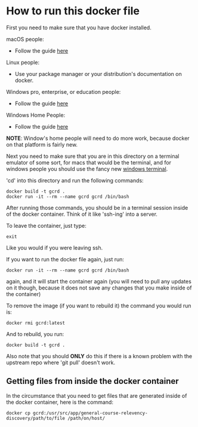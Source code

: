 # How to run this docker file

First you need to make sure that you have docker installed.

macOS people:
* Follow the guide [here](https://docs.docker.com/docker-for-mac/install/)

Linux people:
* Use your package manager or your distribution's documentation on docker.

Windows pro, enterprise, or education people:
* Follow the guide [here](https://docs.docker.com/docker-for-windows/install/)

Windows Home People:
* Follow the guide [here](https://docs.docker.com/docker-for-windows/install-windows-home/)

**NOTE**: Window's home people will need to do more work, because docker on that platform is fairly new.

Next you need to make sure that you are in this directory on a terminal emulator of some sort, for macs that would be the terminal, and for windows people you should use the fancy new [windows terminal](https://github.com/microsoft/terminal/releases/latest).


'cd' into this directory and run the following commands:
```
docker build -t gcrd .
docker run -it --rm --name gcrd gcrd /bin/bash
```
After running those commands, you should be in a terminal session inside of the docker container. Think of it like 'ssh-ing' into a server.

To leave the container, just type:
```
exit
```
Like you would if you were leaving ssh.

If you want to run the docker file again, just run:
```
docker run -it --rm --name gcrd gcrd /bin/bash
```
again, and it will start the container again (you will need to pull any updates on it though, because it does not save any changes that you make inside of the container)


To remove the image (if you want to rebuild it) the command you would run is:
```
docker rmi gcrd:latest
```
And to rebuild, you run:
```
docker build -t gcrd .
```

Also note that you should **ONLY** do this if there is a known problem with the upstream repo where 'git pull' doesn't work.

## Getting files from inside the docker container

In the circumstance that you need to get files that are generated inside of the docker container, here is the command:
```
docker cp gcrd:/usr/src/app/general-course-relevency-discovery/path/to/file /path/on/host/
```


